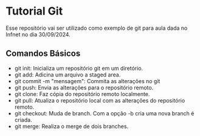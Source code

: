 # Tutorial Git

Esse repositório vai ser utilizado como exemplo de git para aula dada no Infnet no dia 30/09/2024.


## Comandos Básicos

* git init: Inicializa um repositório git em um diretório.
* git add: Adicina um arquivo a staged area.
* git commit -m "mensagem": Commita as alterações no git
* git push: Envia as alterações para o repositório remoto.
* git clone: Faz cópia do repositório remoto localmente.
* git pull: Atualiza o repositório local com as alterações do repositório remoto.
* git checkout: Muda de branch. Com a opção -b cria uma nova branch é criada.
* git merge: Realiza o merge de dois branches. 
